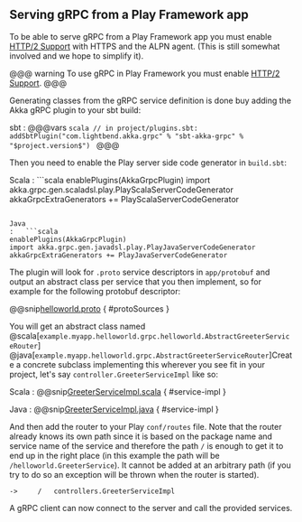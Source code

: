 ## Serving gRPC from a Play Framework app

To be able to serve gRPC from a Play Framework app you must enable [HTTP/2 Support](https://www.playframework.com/documentation/2.6.x/AkkaHttpServer#HTTP%2F2-support-%28experimental%29)
with HTTPS and the ALPN agent. (This is still somewhat involved and we hope to simplify it).

@@@ warning
  To use gRPC in Play Framework you must enable [HTTP/2 Support](https://www.playframework.com/documentation/2.6.x/AkkaHttpServer#HTTP%2F2-support-%28experimental%29).
@@@

Generating classes from the gRPC service definition is done buy adding the Akka gRPC plugin to your sbt build:

sbt
:   @@@vars
    ```scala
    // in project/plugins.sbt:
    addSbtPlugin("com.lightbend.akka.grpc" % "sbt-akka-grpc" % "$project.version$")
    ```
    @@@


Then you need to enable the Play server side code generator in `build.sbt`:

Scala
:   ```scala
enablePlugins(AkkaGrpcPlugin)
import akka.grpc.gen.scaladsl.play.PlayScalaServerCodeGenerator
akkaGrpcExtraGenerators += PlayScalaServerCodeGenerator
```

Java
:   ```scala
enablePlugins(AkkaGrpcPlugin)
import akka.grpc.gen.javadsl.play.PlayJavaServerCodeGenerator
akkaGrpcExtraGenerators += PlayJavaServerCodeGenerator
```

The plugin will look for `.proto` service descriptors in `app/protobuf` and output an abstract class per service
that you then implement, so for example for the following protobuf descriptor:

@@snip[helloworld.proto](/play-interop-test-scala/src/main/protobuf/helloworld.proto) { #protoSources }

You will get an abstract class named @scala[`example.myapp.helloworld.grpc.helloworld.AbstractGreeterServiceRouter`]
@java[`example.myapp.helloworld.grpc.AbstractGreeterServiceRouter`]Create a concrete subclass implementing this 
wherever you see fit in your project, let's say `controller.GreeterServiceImpl` like so:

Scala
:   @@snip[GreeterServiceImpl.scala](/play-interop-test-scala/src/main/scala/controllers/GreeterServiceImpl.scala) { #service-impl }

Java
:   @@snip[GreeterServiceImpl.java](/play-interop-test-java/src/main/java/controllers/GreeterServiceImpl.java) { #service-impl }

And then add the router to your Play `conf/routes` file. Note that the router already knows its own path since it is
based on the package name and service name of the service and therefore the path `/` is enough to get it to end up in the right place
(in this example the path will be `/helloworld.GreeterService`).
It cannot be added at an arbitrary path (if you try to do so an exception will be thrown when the router is started).

```
->     /   controllers.GreeterServiceImpl
```

A gRPC client can now connect to the server and call the provided services.
